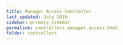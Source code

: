 ```yaml
---
title: Manager Access Controller
last_updated: July 2019
sidebar: primary_sidebar
permalink: controllers_manager_access.html
folder: controllers
---
```


